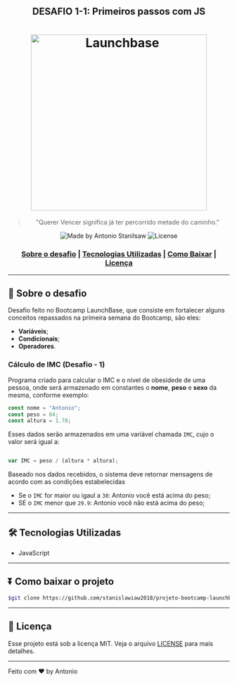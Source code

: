 <h2 align="center">DESAFIO 1-1: Primeiros passos com JS</h2>

<h1 align="center">
    <img alt="Launchbase" src="https://storage.googleapis.com/golden-wind/bootcamp-launchbase/logo.png" width="400px" />
</h1>

<blockquote align="center">
    "Querer Vencer significa já ter percorrido metade do caminho."
</blockquote>

<p align="center">
    <img alt="Made by Antonio Stanilsaw" src="https://img.shields.io/badge/made%20by-Antonio Stanislaw-%23F8952D">
    <img alt="License" src="https://img.shields.io/badge/license-MIT-%23F8952D">
</p>

<h3 align="center">


[Sobre o desafio](#-Sobre-o-desafio)  |  [Tecnologias Utilizadas](#-Tecnologias-Utilizadas)  |  [Como Baixar](#-Como-baixar-o-projeto)  |  [Licença](#-Licença)


</h3>

---

## 🚀 Sobre o desafio
<p>
    Desafio feito no Bootcamp LaunchBase, que consiste em fortalecer alguns conceitos repassados na primeira semana do Bootcamp, são eles: 
</p>

- **Variáveis**;
- **Condicionais**;
- **Operadores**.

### Cálculo de IMC (Desafio - 1)

Programa criado para calcular o IMC e o nível de obesidede de uma pessoa, onde será armazenado em constantes o **nome**, **peso** e **sexo** da mesma, conforme exemplo:

```js
const nome = "Antonio";
const peso = 84;
const altura = 1.78;
```

Esses dados serão armazenados em uma variável chamada `IMC`, cujo o valor será igual a:

```js

var IMC = peso / (altura * altura);
```

Baseado nos dados recebidos, o sistema deve retornar mensagens de acordo com as condições estabelecidas

- Se o `IMC` for maior ou igaul a `30`: Antonio você está acima do peso;
- SE o `IMC` menor que `29.9`: Antonio você não está acima do peso;

---

## 🛠️ Tecnologias Utilizadas
- JavaScript

---

## ⏬ Como baixar o projeto
```bash
$git clone https://github.com/stanislawiaw2018/projeto-bootcamp-launchbase-desafio01.git
```

---

## 📝 Licença

Esse projeto está sob a licença MIT. Veja o arquivo [LICENSE](LICENSE) para mais detalhes.

---

Feito com ❤️ by Antonio
